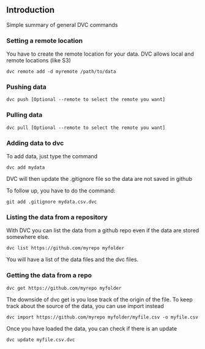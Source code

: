## Introduction

Simple summary of general DVC commands

### Setting a remote location

You have to create the remote location for your data.
DVC allows local and remote locations (like S3)

```
dvc remote add -d myremote /path/to/data
```

### Pushing data

```
dvc push [Optional --remote to select the remote you want]
```

### Pulling data

```
dvc pull [Optional --remote to select the remote you want]
```

### Adding data to dvc

To add data, just type the command
```
dvc add mydata
```

DVC will then update the .gitignore file so the data are not saved in github

To follow up, you have to do the command:
```
git add .gitignore mydata.csv.dvc
```

### Listing the data from a repository

With DVC you can list the data from a github repo even if the data are stored somewhere else.

```
dvc list https://github.com/myrepo myfolder
```

You will have a list of the data files and the dvc files.

### Getting the data from a repo

```
dvc get https://github.com/myrepo myfolder
```
The downside of dvc get is you lose track of the origin of the file.
To keep track about the source of the data, you can use import instead

```
dvc import https://github.com/myrepo myfolder/myfile.csv -o myfile.csv
```

Once you have loaded the data, you can check if there is an update

```
dvc update myfile.csv.dvc
```
